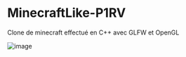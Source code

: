 # MinecraftLike-P1RV
Clone de minecraft effectué en C++ avec GLFW et OpenGL


![image](https://github.com/user-attachments/assets/5ef83e0a-e764-44dc-8d11-46742cb4bf6a)
